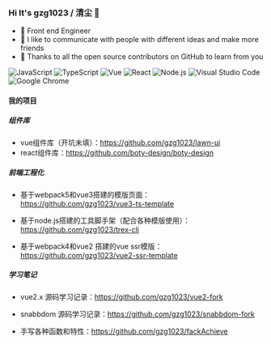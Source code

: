 ### Hi It's gzg1023 / 清尘 🥳
- 🎡  Front end Engineer 
- 👾   I like to communicate with people with different ideas and make more friends
- 🦀   Thanks to all the open source contributors on GitHub to learn from you

![JavaScript](https://img.shields.io/badge/JavaScript-343434?style=flat&logo=JavaScript&logoColor=F7DF1E)
![TypeScript](https://img.shields.io/badge/TypeScript-007ACC?style=flat&logo=TypeScript&logoColor=ffffff)
![Vue](https://img.shields.io/badge/Vue-42b983?style=flat&logo=Vue.js&logoColor=fff)
![React](https://img.shields.io/badge/React-61DAFB?style=flat&logo=React&logoColor=fff)
![Node.js](https://img.shields.io/badge/Node.js-339933?style=flat&logo=Node.js&logoColor=fff)
![Visual Studio Code](https://img.shields.io/badge/Visual%20Studio%20Code-007ACC?style=flat&logo=Visual-Studio-Code&logoColor=fff)
![Google Chrome](https://img.shields.io/badge/Google%20Chrome-4285F4?style=flat&logo=Google-Chrome&logoColor=fff)


#### 我的项目

##### 组件库

- vue组件库（开坑未填）：https://github.com/gzg1023/lawn-ui
- react组件库：https://github.com/boty-design/boty-design

##### 前端工程化

- 基于webpack5和vue3搭建的模版页面： https://github.com/gzg1023/vue3-ts-template

- 基于node.js搭建的工具脚手架（配合各种模版使用）：https://github.com/gzg1023/trex-cli

- 基于webpack4和vue2 搭建的vue ssr模版：https://github.com/gzg1023/vue2-ssr-template

##### 学习笔记

- vue2.x 源码学习记录：https://github.com/gzg1023/vue2-fork

- snabbdom 源码学习记录：https://github.com/gzg1023/snabbdom-fork

- 手写各种函数和特性：https://github.com/gzg1023/fackAchieve

